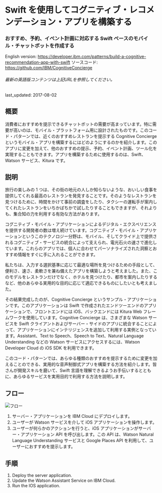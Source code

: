 # Swift を使用してコグニティブ・レコメンデーション・アプリを構築する

### おすすめ、予約、イベント計画に対応する Swift ベースのモバイル・チャットボットを作成する

English version: https://developer.ibm.com/patterns/build-a-cognitive-recommendation-app-with-swift
  ソースコード: https://github.com/IBM/CognitiveConcierge

###### 最新の英語版コンテンツは上記URLを参照してください。
last_updated: 2017-08-02

 
## 概要

消費者におすすめを提示できるチャットボットの需要が高まっています。特に需要が高いのは、モバイル・プラットフォーム用に設計されたものです。このコード・パターンでは、近くのおすすめレストランを提示する Cognitive Concierge というモバイル・アプリを構築するにはどのようにするのかを紹介します。このアプリに変更を加えて、他のおすすめの提示、予約、イベント計画、ツール化を実現することもできます。アプリを構築するために使用するのは、Swift、Watson サービス、Kitura です。

## 説明

旅行の楽しみの 1 つは、その街の地元の人しか知らないような、おいしい食事を提供してくれる最高のレストランを発見することです。そのようなレストランを見つけるために、時間をかけて事前の調査をしたり、タクシーの運転手が案内してくれたレストランをいちかばちかで試したりすることもできますが、それよりも、集合知の力を利用する有効な方法があります。

コグニティブ・モバイル・アプリケーションによるデジタル・エクスペリエンスを提供する開発者の数は増え続けています。コグニティブ・モバイル・アプリケーションというこのテクノロジー分野は、モバイル、そしてクライド上で提供されるコグニティブ・サービスの統合によって支えられ、電光石火の速さで進化しています。これらのアプリでは、個人に合わせてパーソナライズされた洞察とおすすめ情報をすぐに手に入れることができます。

私たちは、入力する選択基準に応じて最適な場所を見つけるための手段として、便利さ、速さ、柔軟さを兼ね備えたアプリを構築しようと考えました。また、このモデルをレストランだけでなく、ホテルを見つけたり、都市を案内したりするなど、他のあらゆる実用的な目的に応じて適応できるものにしたいとも考えました。

その結果完成したのが、Cognitive Concierge というサンプル・アプリケーションです。このアプリケーションは Swift で作成されたエンドツーエンドのアプリケーションで、フロントエンドには iOS、バックエンドには Kitura Web フレームワークを使用しています。Cognitive Concierge は、さまざまな Watson サービスを Swift クライアントおよびサーバー・サイドのアプリに統合することによって、アプリケーションにインテリジェンスを追加して利用する実例となっています。Assistant、Text to Speech、Speech to Text、Natural Language Understanding などの Watson サービスにアクセスするには、Watson Developer Cloud の iOS SDK を利用できます。

このコード・パターンでは、あらゆる種類のおすすめを提示するために変更を加えることのできる、実用的な音声制御式アプリを構築する方法を紹介します。皆さんが開発スキルを磨いて、Swift 言語を理解できるようお手伝いするとともに、あらゆるサービスを実用目的で利用する方法を説明します。

## フロー

![フロー](../../images/Build-a-cognitive-recommendation-app-with-Swift.png)

1. サーバー・アプリケーションを IBM Cloud にデプロイします。
2. ユーザーが Watson サービスを介して iOS アプリケーションを操作します。
3. ユーザーが何らかのアクションを行うと、iOS アプリケーションがサーバー・アプリケーション API を呼び出します。この API は、Watson Natural Language Understanding サービスと Google Places API を利用して、ユーザーにおすすめを提示します。

## 手順

1. Deploy the server application.
2. Update the Watson Assistant Service on IBM Cloud.
3. Run the IOS application.
